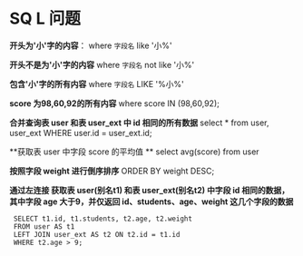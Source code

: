 # SQ L 问题

**开头为'小'字的内容**：           where `字段名` like '小%'

**开头不是为'小'字的内容**       where `字段名` not like '小%'

**包含'小'字的所有内容**           where `字段名` LIKE '%小%'



**score 为98,60,92的所有内容**   where score IN (98,60,92);



**合并查询表 user 和表 user_ext 中 id 相同的所有数据**    select * from user, user_ext WHERE user.id = user_ext.id;

**获取表 user 中字段 score 的平均值 ** select avg(score) from user

**按照字段 weight 进行倒序排序**  ORDER BY weight DESC;



**通过左连接 获取表 user(别名t1) 和表 user_ext(别名t2) 中字段 id 相同的数据，其中字段 age 大于9，并仅返回 id、students、age、weight 这几个字段的数据**

~~~mysql
 SELECT t1.id, t1.students, t2.age, t2.weight 
 FROM user AS t1 
 LEFT JOIN user_ext AS t2 ON t2.id = t1.id
 WHERE t2.age > 9;
~~~

